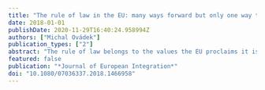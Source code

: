```yaml
---
title: "The rule of law in the EU: many ways forward but only one way to stand still?"
date: 2018-01-01
publishDate: 2020-11-29T16:40:24.958994Z
authors: ["Michal Ovádek"]
publication_types: ["2"]
abstract: "The rule of law belongs to the values the EU proclaims it is founded upon. Leaving aside the legal-historical inaccuracy of this statement, it is indisputable that the concept is at least rhetorically of constitutional importance to both the EU and its Member States. As such, the very open assault on the rule of law and associated constitutional principles in Poland and Hungary in recent years has undermined both the EU’s cohesion as a community of like-minded members and its legal system which in many respects depends on a shared commitment to common values. The present contribution reviews five recent publications which have grappled with the concept of the rule of law in the context of the EU and, in particular, the existing and potential role of the Union in addressing rule of law deficiencies in its Member States."
featured: false
publication: "*Journal of European Integration*"
doi: "10.1080/07036337.2018.1466958"
---
```


